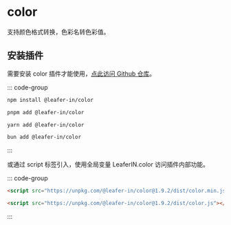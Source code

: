 # color

支持颜色格式转换，色彩名转色彩值。

## 安装插件

需要安装 color 插件才能使用，[点此访问 Github 仓库](https://github.com/leaferjs/leafer-in/tree/main/packages/color)。

::: code-group

```sh [npm]
npm install @leafer-in/color
```

```sh [pnpm]
pnpm add @leafer-in/color
```

```sh [yarn]
yarn add @leafer-in/color
```

```sh [bun]
bun add @leafer-in/color
```

:::

或通过 script 标签引入，使用全局变量 LeaferIN.color 访问插件内部功能。

::: code-group

```html [color.min]
<script src="https://unpkg.com/@leafer-in/color@1.9.2/dist/color.min.js"></script>
```

```html [color]
<script src="https://unpkg.com/@leafer-in/color@1.9.2/dist/color.js"></script>
```

<!-- https://unpkg.com 无法访问时，可替换为 https://cdn.jsdelivr.net/npm -->

:::
